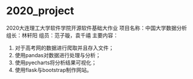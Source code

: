 # 2020_project
2020大连理工大学软件学院开源软件基础大作业
项目名称：中国大学数据分析
组长：林轩阳  组员：范子璇，袁千禧
主要内容：
1. 对于高考网的数据进行爬取并且存入文件；
2. 使用pandas对数据进行处理与分析；
3. 使用pyecharts将分析结果可视化；
4. 使用flask与bootstrap制作网站。
